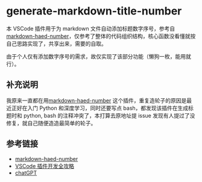 # generate-markdown-title-number

本 VSCode 插件用于为 markdown 文件自动添加标题数字序号，参考自 [markdown-haed-number](https://github.com/lengyingzi/markdown-haed-number)，仅参考了整体的代码组织结构，核心函数没看懂就按自己思路实现了，共享出来，需要的自取。

由于个人仅有添加数字序号的需求，故仅实现了该部分功能（懒狗一枚，能用就行）。

## 补充说明

我原来一直都在用[markdown-haed-number](https://github.com/lengyingzi/markdown-haed-number) 这个插件，重复造轮子的原因是最近正好在入门 Python 和深度学习，同时还要写点 bash，都发现该插件在生成标题时和 python, bash 的注释冲突了，本打算去原地址提 issue 发现有人提过了没修复，就自己随便造造最简单的轮子。

## 参考链接

- [markdown-haed-number](https://github.com/lengyingzi/markdown-haed-number)
- [VSCode 插件开发全攻略](https://www.cnblogs.com/liuxianan/p/vscode-plugin-overview.html)
- [chatGPT](https://chat.openai.com/chat)
